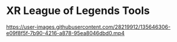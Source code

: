 # XR League of Legends Tools

https://user-images.githubusercontent.com/28219912/135646306-e09f8f5f-7b90-4216-a878-95ea8046dbd0.mp4

